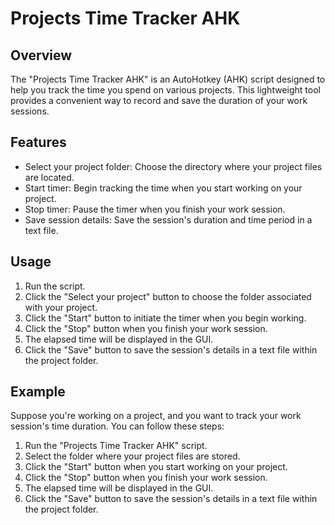 # Projects Time Tracker AHK

## Overview
The "Projects Time Tracker AHK" is an AutoHotkey (AHK) script designed to help you track the time you spend on various projects. This lightweight tool provides a convenient way to record and save the duration of your work sessions.

## Features
- Select your project folder: Choose the directory where your project files are located.
- Start timer: Begin tracking the time when you start working on your project.
- Stop timer: Pause the timer when you finish your work session.
- Save session details: Save the session's duration and time period in a text file.

## Usage
1. Run the script.
2. Click the "Select your project" button to choose the folder associated with your project.
3. Click the "Start" button to initiate the timer when you begin working.
4. Click the "Stop" button when you finish your work session.
5. The elapsed time will be displayed in the GUI.
6. Click the "Save" button to save the session's details in a text file within the project folder.

## Example
Suppose you're working on a project, and you want to track your work session's time duration. You can follow these steps:

1. Run the "Projects Time Tracker AHK" script.
2. Select the folder where your project files are stored.
3. Click the "Start" button when you start working on your project.
4. Click the "Stop" button when you finish your work session.
5. The elapsed time will be displayed in the GUI.
6. Click the "Save" button to save the session's details in a text file within the project folder.

